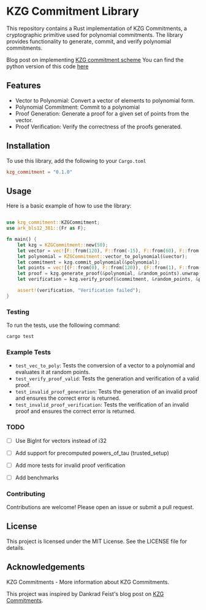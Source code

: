 # KZG Commitment Library

This repository contains a Rust implementation of KZG Commitments, a cryptographic primitive used for polynomial commitments. The library provides functionality to generate, commit, and verify polynomial commitments.

Blog post on implementing [KZG commitment scheme](https://cleanpegasus.medium.com/implementing-kzg-commitment-scheme-a18bf8ec057a)
You can find the python version of this code [here](https://github.com/CleanPegasus/kzg-commitment-python)

## Features
- Vector to Polynomial: Convert a vector of elements to polynomial form.
- Polynomial Commitment: Commit to a polynomial
- Proof Generation: Generate a proof for a given set of points from the vector.
- Proof Verification: Verify the correctness of the proofs generated.

## Installation
To use this library, add the following to your `Cargo.toml`
```toml
kzg_commitment = "0.1.0"
```

## Usage
Here is a basic example of how to use the library:

```rust

use kzg_commitment::KZGCommitment;
use ark_bls12_381::{Fr as F};

fn main() {
    let kzg = KZGCommitment::new(50);
    let vector = vec![F::from(120), F::from(-15), F::from(60), F::from(80)];
    let polynomial = KZGCommitment::vector_to_polynomial(&vector);
    let commitment = kzg.commit_polynomial(&polynomial);
    let points = vec![(F::from(0), F::from(120)), (F::from(1), F::from(-15))];
    let proof = kzg.generate_proof(&polynomial, &random_points).unwrap();
    let verification = kzg.verify_proof(&commitment, &random_points, &proof);

    assert!(verification, "Verification failed");
}
```

### Testing
To run the tests, use the following command:
```bash
cargo test
```

### Example Tests
- `test_vec_to_poly`: Tests the conversion of a vector to a polynomial and evaluates it at random points.
- `test_verify_proof_valid`: Tests the generation and verification of a valid proof.
- `test_invalid_proof_generation`: Tests the generation of an invalid proof and ensures the correct error is returned.
- `test_invalid_proof_verification`: Tests the verification of an invalid proof and ensures the correct error is returned.

### TODO
- [ ] Use BigInt for vectors instead of i32
- [ ] Add support for precomputed powers_of_tau (trusted_setup)
- [ ] Add more tests for invalid proof verification
- [ ] Add benchmarks


### Contributing
Contributions are welcome! Please open an issue or submit a pull request.

## License
This project is licensed under the MIT License. See the LICENSE file for details.

## Acknowledgements
KZG Commitments - More information about KZG Commitments.

This project was inspired by Dankrad Feist's blog post on [KZG Commitments](https://dankradfeist.de/ethereum/2020/06/16/kate-polynomial-commitments.html).

